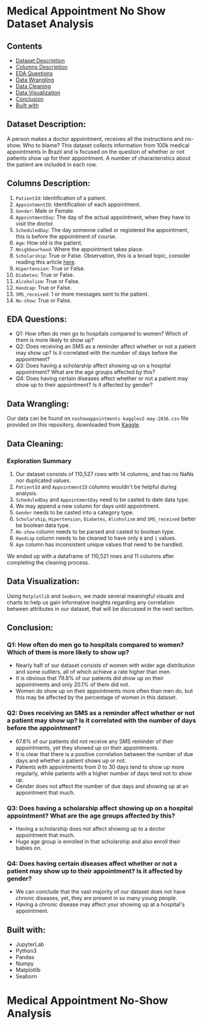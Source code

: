 # Medical Appointment No Show Dataset Analysis

## Contents
- [Dataset Description](#dataset-description)
- [Columns Description](#columns-description)
- [EDA Questions](#eda-questions)
- [Data Wrangling](#data-wrangling)
- [Data Cleaning](#data-cleaning)
- [Data Visualization](#data-visualization)
- [Conclusion](#conclusion)
- [Built with](#built-with)

## Dataset Description:
A person makes a doctor appointment, receives all the instructions and no-show. Who to blame? This dataset collects information from 100k medical appointments in Brazil and is focused on the question of whether or not patients show up for their appointment. A number of characteristics about the patient are included in each row.

## Columns Description:
1. `PatientId`: Identification of a patient.
2. `AppointmentID`: Identification of each appointment.
3. `Gender`: Male or Female.
4. `AppointmentDay`: The day of the actual appointment, when they have to visit the doctor.
5. `ScheduledDay`: The day someone called or registered the appointment, this is before the appointment of course.
6. `Age`: How old is the patient.
7. `Neighbourhood`: Where the appointment takes place.
8. `Scholarship`: True or False. Observation, this is a broad topic, consider reading this article [here](https://en.wikipedia.org/wiki/Bolsa_Fam%C3%ADlia).
9. `Hipertension`: True or False.
10. `Diabetes`: True or False.
11. `Alcoholism`: True or False.
12. `Handcap`: True or False.
13. `SMS_received`: 1 or more messages sent to the patient.
14. `No-show`: True or False.

## EDA Questions:
- Q1: How often do men go to hospitals compared to women? Which of them is more likely to show up?
- Q2: Does receiving an SMS as a reminder affect whether or not a patient may show up? Is it correlated with the number of days before the appointment?
- Q3: Does having a scholarship affect showing up on a hospital appointment? What are the age groups affected by this?
- Q4: Does having certain diseases affect whether or not a patient may show up to their appointment? Is it affected by gender?

## Data Wrangling:
Our data can be found on `noshowappointments-kagglev2-may-2016.csv` file provided on this repository, downloaded from [Kaggle](https://www.kaggle.com).

## Data Cleaning:
### Exploration Summary
1. Our dataset consists of 110,527 rows with 14 columns, and has no NaNs nor duplicated values.
2. `PatientId` and `AppointmentID` columns wouldn't be helpful during analysis.
3. `ScheduledDay` and `AppointmentDay` need to be casted to date data type.
4. We may append a new column for days until appointment.
5. `Gender` needs to be casted into a category type.
6. `Scholarship`, `Hipertension`, `Diabetes`, `Alcoholism` and `SMS_received` better be boolean data type.
7. `No-show` column needs to be parsed and casted to boolean type.
8. `Handcap` column needs to be cleaned to have only `0` and `1` values.
9. `Age` column has inconsistent unique values that need to be handled.

We ended up with a dataframe of 110,521 rows and 11 columns after completing the cleaning process.

## Data Visualization:
Using `Matplotlib` and `Seaborn`, we made several meaningful visuals and charts to help us gain informative insights regarding any correlation between attributes in our dataset, that will be discussed in the next section.

## Conclusion:

### Q1: How often do men go to hospitals compared to women? Which of them is more likely to show up?
- Nearly half of our dataset consists of women with wider age distribution and some outliers, all of which achieve a rate higher than men.
- It is obvious that 79.8% of our patients did show up on their appointments and only 20.1% of them did not.
- Women do show up on their appointments more often than men do, but this may be affected by the percentage of women in this dataset.

### Q2: Does receiving an SMS as a reminder affect whether or not a patient may show up? Is it correlated with the number of days before the appointment?
- 67.8% of our patients did not receive any SMS reminder of their appointments, yet they showed up on their appointments.
- It is clear that there is a positive correlation between the number of due days and whether a patient shows up or not.
- Patients with appointments from 0 to 30 days tend to show up more regularly, while patients with a higher number of days tend not to show up.
- Gender does not affect the number of due days and showing up at an appointment that much.

### Q3: Does having a scholarship affect showing up on a hospital appointment? What are the age groups affected by this?
- Having a scholarship does not affect showing up to a doctor appointment that much.
- Huge age group is enrolled in that scholarship and also enroll their babies on.

### Q4: Does having certain diseases affect whether or not a patient may show up to their appointment? Is it affected by gender?
- We can conclude that the vast majority of our dataset does not have chronic diseases, yet, they are present in so many young people.
- Having a chronic disease may affect your showing up at a hospital's appointment.

## Built with:
- JupyterLab
- Python3
- Pandas
- Numpy
- Matplotlib
- Seaborn
# Medical Appointment No-Show Analysis
